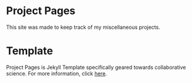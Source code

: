 # Project Pages

This site was made to keep track of my miscellaneous projects.

# Template

Project Pages is Jekyll Template specifically geared towards collaborative science. For more information, click [here](https://github.com/projectpages/project-pages/wiki/).
